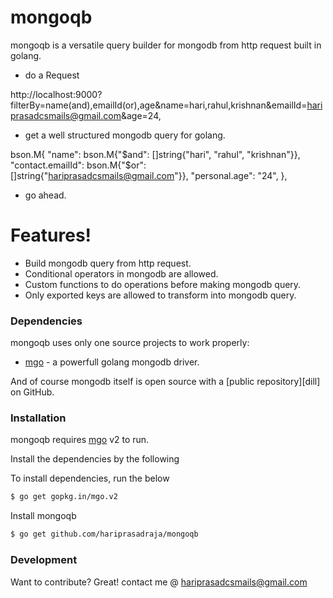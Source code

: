 # mongoqb

mongoqb is a versatile query builder for mongodb from http request built in golang.  

  - do a Request 
  
  http://localhost:9000?filterBy=name(and),emailId(or),age&name=hari,rahul,krishnan&emailId=hariprasadcsmails@gmail.com&age=24,

  - get a well structured mongodb query for golang. 
  
  bson.M{
				"name":            bson.M{"$and": []string{"hari", "rahul", "krishnan"}},
				"contact.emailId": bson.M{"$or": []string{"hariprasadcsmails@gmail.com"}},
				"personal.age":    "24",
			},
  - go ahead.

# Features!
  - Build mongodb query from http request. 
  - Conditional operators in mongodb are allowed. 
  - Custom functions to do operations before making mongodb query.
  - Only exported keys are allowed to transform into mongodb query. 

### Dependencies
mongoqb uses only one source projects to work properly:
* [mgo] - a powerfull golang mongodb driver. 


And of course mongodb itself is open source with a [public repository][dill]
 on GitHub.

### Installation
mongoqb requires [mgo](https://labix.org/mgo) v2 to run.

Install the dependencies by the following

To install dependencies, run the below 

```sh
$ go get gopkg.in/mgo.v2
```

Install mongoqb 

```sh 
$ go get github.com/hariprasadraja/mongoqb

```


### Development

Want to contribute? Great!
contact me @ hariprasadcsmails@gmail.com

[//]: # (These are reference links used in the body of this note and get stripped out when the markdown processor does its job. There is no need to format nicely because it shouldn't be seen. Thanks SO - http://stackoverflow.com/questions/4823468/store-comments-in-markdown-syntax)

   [mgo]: <http://labix.org/mgo>
